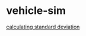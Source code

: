 vehicle-sim
===========


[calculating standard deviation](http://mathcentral.uregina.ca/QQ/database/QQ.09.02/carlos1.html)
